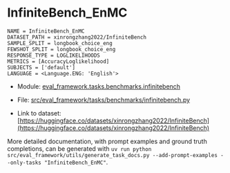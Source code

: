 # InfiniteBench_EnMC

````
NAME = InfiniteBench_EnMC
DATASET_PATH = xinrongzhang2022/InfiniteBench
SAMPLE_SPLIT = longbook_choice_eng
FEWSHOT_SPLIT = longbook_choice_eng
RESPONSE_TYPE = LOGLIKELIHOODS
METRICS = [AccuracyLoglikelihood]
SUBJECTS = ['default']
LANGUAGE = <Language.ENG: 'English'>
````

- Module: [eval_framework.tasks.benchmarks.infinitebench](eval_framework.tasks.benchmarks.infinitebench)

- File: [src/eval_framework/tasks/benchmarks/infinitebench.py](../../src/eval_framework/tasks/benchmarks/infinitebench.py)

- Link to dataset: [https://huggingface.co/datasets/xinrongzhang2022/InfiniteBench](https://huggingface.co/datasets/xinrongzhang2022/InfiniteBench)

More detailed documentation, with prompt examples and ground truth completions, can be generated with `uv run python src/eval_framework/utils/generate_task_docs.py --add-prompt-examples --only-tasks "InfiniteBench_EnMC"`.

